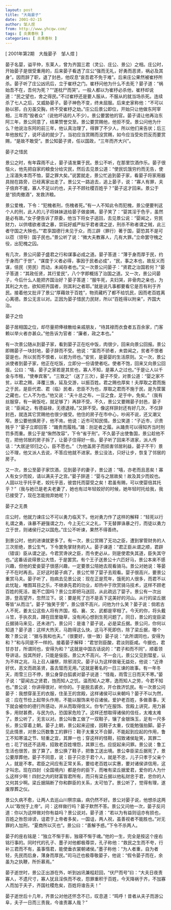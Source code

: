 ```yaml
---
layout: post
title: "大哉晏子"
date: 2001-02-15
author: 邹人煜
from: http://www.yhcqw.com/
tags: [ 炎黄春秋 ]
categories: [ 炎黄春秋 ]
---
```



[ 2001年第2期　大哉晏子　邹人煜 ]


晏子名婴，谥平仲，东莱人，曾为齐国三君（灵公、庄公、景公）之相。庄公时，开始晏子是很受重用的，后来晏子看透了庄公“强而无礼，好勇而恶贤，祸必及其身”。因而辞了职，退了封邑，他叹息“哀吾君不免于难”。后来庄公果然被崔杼所杀。晏子听了庄公凶讯后，立于崔杼之门。崔杼问他为什么不去死？晏子道：“祸始吾不在，吾何为死？”“遂枕尸而哭”。一般人都以为崔杼必杀他，崔杼却说道：“民之望也，舍之得民。”不过崔杼还是要人服从，不服从的就当场杀死。连续杀了七人之后，又威胁晏子。晏子神色不变，终未屈服。后来史家称他：“不可以胁以邪，白刃虽交胸，终不受崔杼之劫。”庄公后景公即位，开始只让他做东阿宰相，三年而“毁者众”（说他坏话的人不少）。景公要罢他的官。晏子请让他再治东阿三年，景公同意了，结果赞誉交至。景公要赏赐他，他拒不受。景公问他为什么？他说治东阿的前三年，他认真治理了，得罪了不少人，所以他们来告状；后三年他放松了，说坏话的就少了。当初应当赏赐而没赏赐，如今应当受处罚反而要赏赐，“是故不敢受”。景公知晏子贤，任以国政，“三年而齐大兴”。

晏子之惜民


景公之时，有年霖雨不止，晏子请发粟于民。景公不听，在那里饮酒作乐。晏子很恼火，他先把自家的粮食分给灾民，然后去见景公道：“使民饥饿穷约而无告，使上淫湎失本而不恤，婴之罪大矣。”说罢就走，景公忙追到晏子家，看晏子将家用器具抛在路旁，已经离家出走了。景公又一路追去，追上晏子，说：“寡人有罪，夫子倍弃不援，寡人不足以约也，夫子不顾社稷百姓乎？”晏子这才回来。景公于是“损肉撤酒”，发救济粮。


景公爱槐，下令：“犯槐者刑，伤槐者死。”有一人不知此令而犯槐，景公便要判这个人的刑，此人的儿子将妹妹送给晏子做妾婢。晏子笑了：“婴其淫于色乎，虽然是必有故。”女子便告诉了原委，他当下将女子送回，去见景公说：“婴闻之，穷民财力，以供嗜欲者谓之暴，崇玩好威严拟乎君者谓之逆，刑杀不称者谓之贼，此三者守国之大殃也。”“君享国德行未见于众，而三辟（罪行）著于国，婴恐其不是可以莅（领导）国子民也。”景公听了说：“微大夫教寡人，几有大罪。”立命罢守槐之役，出犯槐之囚。


有几次，景公问晏子盛君之行和谋事必成之道。晏子答道：“薄于身而厚于民，约于身而广于世”，“谋度于义者必得，事因于民者必成”，“民，事之本也，故反义而谋，倍民（劳民）而动，未闻存者也。”又一次景公问晏子：“贤君之治国若何？”晏子答道：“其政任贤，其行爱民”，八个字即概括了治国之道。又一次，景公问晏子，今后什么人能把齐国治好？晏子答道：“服牛死，夫妇哭，非骨肉之亲也，为其利之大也，欲知把齐国者，则其利之者耶。”就是说凡事都要看它是否有利于齐民。接着他又批评了景公“厚藉敛于百姓”，物资藏朽了都不给饥民，因而老百姓离心离德。景公无言以对。正因为晏子惜民力民财，所以“百姓得以附亲”，齐国大治。

晏子之俭

晏子居相国之位，却尽量把俸禄散给亲戚朋友，“待其禄而衣食者五百余家，门客赖以举火者亦甚众。”他告诉为官者：“廉者，政之本也。”


有一次景公随从到晏子家，看到晏子正在吃中饭，肉很少，回来向景公回报。景公即赐晏子一块封地，晏子辞而不受。他说：“富而不骄者，未尝闻之，贫者不恨者婴是也，所以贫而不恨者，以若为师也。”安贫，是晏婴的生活原则。又一次，景公派使者到晏子家，他正在吃饭，立即分一份请使者吃。使者不饱，回来又向景公回报。公曰：“嘻，晏子之家若是其贫也，寡人不知，是寡人之过也。”于是让人以千金与市租，“使奉宾客”。“三致之”（送了三次），晏子不受，对景公道：“婴之家不贫，以君之赐，泽覆三族，延及交游，以振百姓。君之赐也厚矣！夫厚取之君而施之于民，是臣代君、君（临）民者，忠臣不为也，厚取之君而不施于民，是为筐箧之藏也，仁人不为也。”他又说：“夫十总之布，一豆之食，足于中，免矣。”（我有丝服穿，有一碗饭吃，就足够了）再辞不受。不久，景公又要赐晏子封邑，晏子说：“臣闻之，有德益禄，无德退禄。”又辞不受。像这样辞封还有好几次，不仅辞封邑，就连其它赏赐他也很少接受。他住的房子在市中心，吵闹不说，还又潮又窄。景公要他换房子，他不肯。他说：近市可知民情。景公笑道：“子近市，识贵贱乎？”晏子立即回答：“踊贵而履贱。”踊：刖足者之履。从踊贵可以得知齐当时刑罚多而重。景公于是“愀然改容”，下令“省于刑”。不久晏子出使鲁国，景公趁他不在，把他邻居的房子拆了，让晏子住得好一些。晏子听了回来不进家，派人传话：“大居逆邻归之心，臣不愿也。”（为他盖房子而损害邻居利益，晏子不干）景公不理，他又派人去说，不答应他就不进家。景公没法，只好让步，恢复了邻居的房子。


又一次，景公至晏子家饮酒，见到晏子的妻子，景公道：“嘻，亦老而且恶矣！寡人有女少而姣，请以满夫子之宫。”晏子辞道：“婴与之居故矣！故及其少而姣也。人固以壮乎托乎老，姣托乎恶，彼尝托而婴受之矣！君虽有赐，可以使婴倍其托乎？”（我与她已是老夫老妻了，她也有过年轻姣好的时候，她年轻时托给我，我已接受了，现在怎能抛弃她呢？）

晏子之无畏


庄公时，他就力谏庄公不可以勇力临天下。他对勇力作了这样的解释：“轻死以行礼谓之勇，诛暴不避强谓之力，今上无仁义之礼，下无替罪诛暴之行，而徒以勇力立于世，则诸侯行之以国危。”庄公不听谏，果然不得善终。


到景公时，他的进谏就更多了。有一次，景公赏赐了无功之臣，遭到掌管财务的人三次拒绝，景公生气，下令罢免掌财务的人。晏子谏道：“君正臣从谓之顺，君辟（错误）臣从谓之逆。今君赏谗谀之臣，而令吏必从，则是使君失其道，臣失其守也。”这番话说得景公大悟，于是罢赏。有个王子送景公十六匹好马，景公本来不感兴趣，但他的爱妾婴子很感兴趣，一定要景公陪她去观看骑马。景公对她说：等晏子不在时再去。正好这时晏子病了，景公忙带了婴子去观看。婴子很高兴，要景公重赏马夫。晏子听了，抱病去见景公说：现在正是荒年，饿死的人很多，而君不以此忧耻，唯图耳目之乐，不继承先君的功业，却热中于欣赏骑马技术，这样不顾老百姓的死活，能不亡国吗？景公立即把马送回，从此疏远了婴子。景公有一次出游，登高望齐，忽然泣下。说：要是死了岂不是丢下这美好的河山。从行的梁丘据等皆“从而泣”。晏子“独笑于旁”，景公很不高兴，问他为什么笑？晏子说：倘若古人不死，姜太公这些人将有齐国，桓、襄、文、武都是宰相了。今天的你，将头戴斗笠，手执农具，蹲在田里锄草，没有闲心想到生死问题了。同日，景公的宠臣梁丘据骑马来见，还未进门，景公问：是谁？晏子说，必是梁丘据。景公问，你何以知道？晏子道：这样大热天，马跑得这么快，这马不死即伤，除了梁丘据，哪个敢？景公说：“据与我和也夫。”（很要好，很一致）晏子说：“此所谓同也，安得为和？”和与同是不一样的。接着晏子解释：“君甘则臣酸，君淡则臣咸。今据也，君甘亦甘，所谓同也，安得为和？”这就是中国古话说的：“君子和而不同”，顺着领导讲话，投其所好，只能是佞臣。景公大不高兴。不一会儿，景公又见到彗星，认为不祥之兆，马上召人禳祭，除邪消灾。晏子认为这样做毫无益处，他说：“近谗好优，恶文而疏圣贤，虽去彗而无用。”这就是著名的一日三谏的故事。有一年冬天，雨雪三日不停，景公身穿白狐裘对晏子说道：“怪哉，雨雪三日而天不寒。”晏子说：“婴闻古之贤君，饱而知人之饥，温而知人之寒，逸而知人之劳，今君不知也。”景公说：你讲得很对，听你的。于是脱去裘衣，开仓救济饥民。有一次景公问晏子：我想穿圣王的衣服，住圣王的宫殿，这样诸侯可以来朝吗？晏子不以为然，说：应在节俭上起带头作用，不能以服饰来号召诸侯。爱护老百姓，多做善事，天下就会被你的德行所感动，并从而取得信义。你专门在服饰、宫殿上讲究，用力甚多，用财甚费，与民为仇，恐国家危险了。这样还想取得诸侯的信任，太难太难了。景公听了，无言以对。景公叫鲁工做了一双鞋子，镶了金银珠玉，足有一尺多长，景公穿着上朝。晏子上朝，景公起来迎接，因鞋子太重，仅能勉强抬脚。晏子见此情景，对景公历数鲁工的罪行：鞋子太重又不合脚，不能起到应起的作用，鲁工不知寒温之节、轻重之宜，其罪一也；穿这样的怪鞋，招致诸侯耻笑，其罪二也；花了钱还不适用，招致老百姓埋怨，其罪三也。应捉起来问罪。景公说：鲁工生活也很苦，放了算了。景公换了鞋子，把鲁工送出境。景公幸臣梁丘据死了，景公要厚葬他，晏子不同意，说：臣子只忠于君个人，就是不忠，儿子只孝于父亲个人，就是不孝。君臣之间应有正常关系，要给老百姓以实惠，要对诸侯讲信用，这才叫忠。现在四封（全国境内）都是你的臣下，而唯有梁丘据爱君，爱你的人为什么这样少啊！四封之内的财富皆君所有，而只有梁丘据以他私财忠于君，忠你的人又何其少啊。梁丘据隔断了你和群臣的关系，太可怕了。景公听了，觉得有理，遂废厚葬之仪。


景公久病不愈，让两人去巡山川祭宗庙，病仍然不好。景公对晏子说，他想杀这两人以“取悦于上帝”。问：这样做行吗？晏子默然不答。景公又问他一次，晏子反问道：你以为这样做对你有益吗？景公说对。晏子道：“若以为有益则诅亦有损也，百姓之咎怨诽谤，诅君于上帝者多矣，一国诅，两人祝，虽善视者不能胜也。”对无罪的人加刑，“夏商所以灭也”。景公曰：“善解予惑。”下令不杀两人。


晏子的座右铭是：“独立不惭于影，独寝不惭于魂。”他的一生，完全是按这个座右铭行事的。同时代的孔子、墨子对他都极尊崇，孔子称他：“救民之生而不夸，行补三君而不有，虽事惰君，能使垂衣裳朝诸侯。”墨子称他：“为人者重，自为者轻，先民而后身，薄身而厚民。”司马迁也极尊敬晏子，他说：“假令晏子而在，余虽为之执鞭，所忻慕焉。”


晏子逝世时，景公正出游在外，听到凶讯兼程赶回，“伏尸而号”曰：“大夫日夜责寡人，不遗尺寸，寡人犹且淫佚而不收，怨罪重积于百姓，今天降祸于齐，不加寡人而加于夫子，齐国社稷危矣，百姓将谁告夫！”

晏子逝世后十几年，齐景公对他还怀念不已，叹息道：“鸣呼！昔者从夫子而游公阜，夫子一日而三责我，今谁责寡人哉？”


